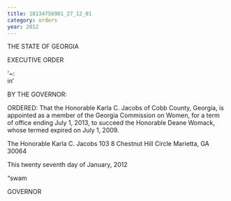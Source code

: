 ```yaml
---
title: 18134756901_27_12_01
category: orders
year: 2012
---
```

     

THE STATE OF GEORGIA

EXECUTIVE ORDER

‘~:\
in‘

BY THE GOVERNOR:

ORDERED: That the Honorable Karla C. Jacobs of Cobb County, Georgia, is
appointed as a member of the Georgia Commission on Women, for
a term of office ending July 1, 2013, to succeed the Honorable
Deane Womack, whose termed expired on July 1, 2009.

The Honorable Karla C. Jacobs
103 8 Chestnut Hill Circle
Marietta, GA 30064

This twenty seventh day of January, 2012

“swam

GOVERNOR


